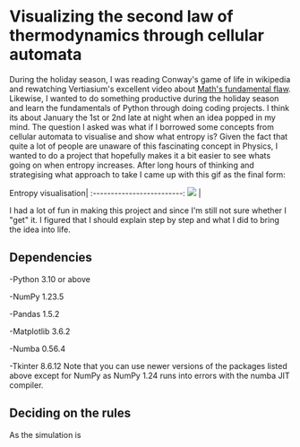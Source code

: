 # Visualizing the second law of thermodynamics through cellular automata

During the holiday season, I was reading Conway's game of life in wikipedia and rewatching Vertiasium's excellent video about [Math's fundamental flaw](https://www.youtube.com/watch?v=HeQX2HjkcNo&ab_channel=Veritasium). Likewise, I wanted to do something productive during the holiday season and learn the fundamentals of Python through doing coding projects. I think its about January the 1st or 2nd late at night when an idea popped in my mind. The question I asked was what if I borrowed some concepts from cellular automata to visualise and show what entropy is? Given the fact that quite a lot of people are unaware of this fascinating concept in Physics, I wanted to do a project that hopefully makes it a bit easier to see whats going on when entropy increases. After long hours of thinking and strategising what approach to take I came up with this gif as the final form: 

Entropy visualisation|
:-------------------------:
![](https://github.com/ShiroHusin/Entropy_Simulation/blob/main/GiFs/animation_1.gif)  | 

I had a lot of fun in making this project and since I'm still not sure whether I "get" it. I figured that I should explain step by step and what I did to bring the idea into life. 

## Dependencies
-Python 3.10 or above 

-NumPy 1.23.5 

-Pandas 1.5.2

-Matplotlib 3.6.2

-Numba 0.56.4 

-Tkinter 8.6.12
Note that you can use newer versions of the packages listed above except for NumPy as NumPy 1.24 runs into errors with the numba JIT compiler. 

## Deciding on the rules
As the simulation is 
